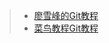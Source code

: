 > - [廖雪峰的Git教程](https://www.liaoxuefeng.com/wiki/896043488029600)
> - [菜鸟教程Git教程](https://www.runoob.com/git/git-tutorial.html)


